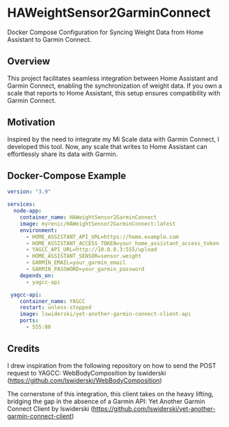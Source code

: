 # HAWeightSensor2GarminConnect

Docker Compose Configuration for Syncing Weight Data from Home Assistant to Garmin Connect.

## Overview

This project facilitates seamless integration between Home Assistant and Garmin Connect, enabling the synchronization of weight data. If you own a scale that reports to Home Assistant, this setup ensures compatibility with Garmin Connect.

## Motivation

Inspired by the need to integrate my Mi Scale data with Garmin Connect, I developed this tool. Now, any scale that writes to Home Assistant can effortlessly share its data with Garmin.

## Docker-Compose Example

```yaml
version: "3.9"

services:
  node-app:
    container_name: HAWeightSensor2GarminConnect
    image: myrenic/HAWeightSensor2GarminConnect:latest
    environment:
      - HOME_ASSISTANT_API_URL=https://home.example.com
      - HOME_ASSISTANT_ACCESS_TOKEN=your_home_assistant_access_token
      - YAGCC_API_URL=http://10.0.0.3:555/upload
      - HOME_ASSISTANT_SENSOR=sensor.weight
      - GARMIN_EMAIL=your_garmin_email
      - GARMIN_PASSWORD=your_garmin_password
    depends_on:
      - yagcc-api

 yagcc-api:
    container_name: YAGCC
    restart: unless-stopped
    image: lswiderski/yet-another-garmin-connect-client-api
    ports:
      - 555:80
```


## Credits
I drew inspiration from the following repository on how to send the POST request to YAGCC:
WebBodyComposition by lswiderski (https://github.com/lswiderski/WebBodyComposition)

The cornerstone of this integration, this client takes on the heavy lifting, bridging the gap in the absence of a Garmin API:
Yet Another Garmin Connect Client by lswiderski (https://github.com/lswiderski/yet-another-garmin-connect-client)
